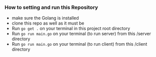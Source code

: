 
###  How to setting and run this Repository

- make sure the Golang is installed
- clone this repo as well as it must be
- Run `go get .` on your terminal in this project root directory
- Run `go run main.go` on your terminal (to run server) from this /server directory
- Run `go run main.go` on your terminal (to run client) from this /client directory